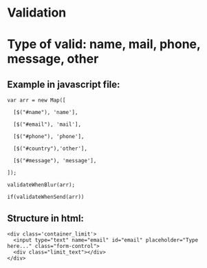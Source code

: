 # Validation

#  Type of valid: name, mail, phone, message, other
  Example in javascript file:
  ---------------------------
  
    var arr = new Map([

      [$("#name"), 'name'],

      [$("#email"), 'mail'],

      [$("#phone"), 'phone'],

      [$("#country"),'other'],

      [$("#message"), 'message'],

    ]);  

    validateWhenBlur(arr);

    if(validateWhenSend(arr))
  
  Structure in html:
  ------------------
    <div class='container_limit'>
      <input type="text" name="email" id="email" placeholder="Type here..." class="form-control">
      <div class="limit_text"></div>
    </div>

